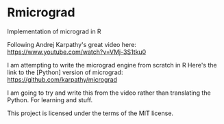 # Rmicrograd
Implementation of micrograd in R

Following Andrej Karpathy's great video here:
https://www.youtube.com/watch?v=VMj-3S1tku0

I am attempting to write the micrograd engine from scratch in R
Here's the link to the [Python] version of micrograd:
https://github.com/karpathy/micrograd

I am going to try and write this from the video rather than
translating the Python. For learning and stuff.

This project is licensed under the terms of the MIT license.

